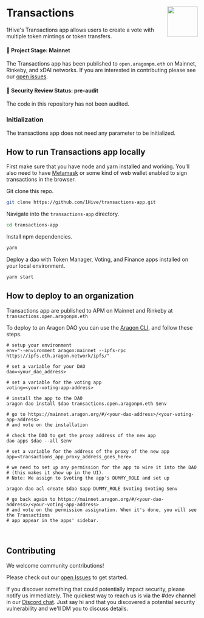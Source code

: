 # Transactions <img align="right" src="https://github.com/1Hive/website/blob/master/website/static/img/bee.png" height="80px" />

1Hive's Transactions app allows users to create a vote with multiple token mintings or token transfers.

#### 🐲 Project Stage: Mainnet

The Transactions app has been published to `open.aragonpm.eth` on Mainnet, Rinkeby, and xDAI networks. If you are interested in contributing please see our [open issues](https://github.com/1hive/transactions-app).

#### 🚨 Security Review Status: pre-audit

The code in this repository has not been audited.

### Initialization

The transactions app does not need any parameter to be initialized.

## How to run Transactions app locally

First make sure that you have node and yarn installed and working. You'll also need to have [Metamask](https://metamask.io) or some kind of web wallet enabled to sign transactions in the browser.

Git clone this repo.

```sh
git clone https://github.com/1Hive/transactions-app.git
```

Navigate into the `transactions-app` directory.

```sh
cd transactions-app
```

Install npm dependencies.

```sh
yarn
```

Deploy a dao with Token Manager, Voting, and Finance apps installed on your local environment.

```sh
yarn start
```

## How to deploy to an organization

Transactions app are published to APM on Mainnet and Rinkeby at `transactions.open.aragonpm.eth`

To deploy to an Aragon DAO you can use the [Aragon CLI](https://hack.aragon.org/docs/cli-intro.html), and follow these steps.

```
# setup your environment
env="--environment aragon:mainnet --ipfs-rpc https://ipfs.eth.aragon.network/ipfs/"

# set a variable for your DAO
dao=<your_dao_address>

# set a variable for the voting app
voting=<your-voting-app-address>

# install the app to the DAO
aragon dao install $dao transactions.open.aragonpm.eth $env

# go to https://mainnet.aragon.org/#/<your-dao-address>/<your-voting-app-address>
# and vote on the installation 

# check the DAO to get the proxy address of the new app
dao apps $dao --all $env

# set a variable for the address of the proxy of the new app
app=<transactions_app_proxy_address_goes_here>

# we need to set up any permission for the app to wire it into the DAO
# (this makes it show up in the UI).
# Note: We assign to $voting the app's DUMMY_ROLE and set up

aragon dao acl create $dao $app DUMMY_ROLE $voting $voting $env

# go back again to https://mainnet.aragon.org/#/<your-dao-address>/<your-voting-app-address>
# and vote on the permission assignation. When it's done, you will see the Transactions
# app appear in the apps' sidebar.

```

<br />

## Contributing

We welcome community contributions!

Please check out our [open Issues](https://github.com/1Hive/transactions-app/issues) to get started.

If you discover something that could potentially impact security, please notify us immediately. The quickest way to reach us is via the #dev channel in our [Discord chat](https://discord.gg/mP75t4n). Just say hi and that you discovered a potential security vulnerability and we'll DM you to discuss details.

<br />
